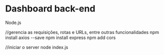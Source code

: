 # Dashboard back-end

Node.js 

//gerencia as requisições, rotas e URLs, entre outras funcionalidades
npm install axios --save
npm install express
npm add cors

//iniciar o server
node index.js